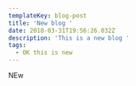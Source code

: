 ```yaml
---
templateKey: blog-post
title: 'New blog '
date: 2018-03-31T19:56:26.032Z
description: 'This is a new blog '
tags:
  - OK this is new
---
```

NEw
